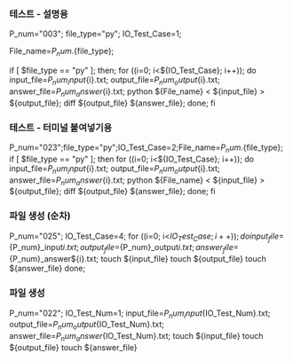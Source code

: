 ### 테스트 - 설명용
P_num="003";
file_type="py";
IO_Test_Case=1;

File_name=${P_num}.${file_type};

if [ $file_type == "py" ]; then;
    for ((i=0; i<${IO_Test_Case}; i++));
    do
        input_file=${P_num}_input${i}.txt;
        output_file=${P_num}_output${i}.txt;
        answer_file=${P_num}_answer${i}.txt;
        python ${File_name} < ${input_file} > ${output_file};
        diff ${output_file} ${answer_file};
    done;
fi

### 테스트 - 터미널 붙여넣기용
P_num="023";file_type="py";IO_Test_Case=2;File_name=${P_num}.${file_type};
if [ $file_type == "py" ]; then for ((i=0; i<${IO_Test_Case}; i++));    do
        input_file=${P_num}_input${i}.txt;
        output_file=${P_num}_output${i}.txt;
        answer_file=${P_num}_answer${i}.txt;
        python ${File_name} < ${input_file} > ${output_file};
        diff ${output_file} ${answer_file};
    done;
fi

### 파일 생성 (순차)
P_num="025";
IO_Test_Case=4;
for ((i=0; i<${IO_Test_Case}; i++));
do
    input_file=${P_num}_input${i}.txt;
    output_file=${P_num}_output${i}.txt;
    answer_file=${P_num}_answer${i}.txt;
    touch ${input_file}
    touch ${output_file}
    touch ${answer_file}
done;

### 파일 생성
P_num="022";
IO_Test_Num=1;
input_file=${P_num}_input${IO_Test_Num}.txt;
output_file=${P_num}_output${IO_Test_Num}.txt;
answer_file=${P_num}_answer${IO_Test_Num}.txt;
touch ${input_file}
touch ${output_file}
touch ${answer_file}